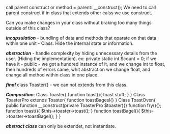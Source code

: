 call parent construct or method = parent::__construct();
We need to call parent construct if in class that extends other calss we use construct.

Can you make changes in your class without braking too many things outside of this class?

***incapsulation*** - bundling of data and methods that oparate on that data within one unit - Class. Hide the internal state or information.

***abstraction*** - handle complexity by hiding unnecessary details from the user. (Hiding the implementation).
ex: private static int $count = 0;
if we have it - public - we got a hundred instance of it, and we change int to float, then hundreds of errors came, whit abstraction we change float, and change all method within class in one place.

***final*** class Toaster{} - we can not extends from this class.

***Composition***:
Class Toaster{
   function toast(){
    toast stuff;
   }
}
Class ToasterPro extends Toaster{
    function toastBagesl{}
}
Class ToastOven{
    public function __construct(privare ToasterPro $toaster){}
    function fry(){};
    function toast(){
        $this->toaster->toast();
    }
    function toastBagel(){
        $this->toaster->toastBagel();
    }
}

***abstract class*** can only be extendet, not instantiate.
